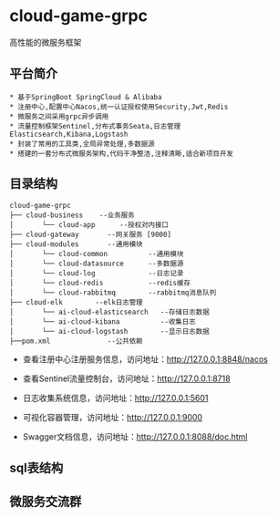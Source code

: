 # cloud-game-grpc
高性能的微服务框架

## 平台简介

~~~
* 基于SpringBoot SpringCloud & Alibaba
* 注册中心,配置中心Nacos,统一认证授权使用Security,Jwt,Redis
* 微服务之间采用grpc异步调用
* 流量控制框架Sentinel,分布式事务Seata,日志管理Elasticsearch,Kibana,Logstash
* 封装了常用的工具类,全局异常处理,多数据源
* 搭建的一套分布式微服务架构,代码干净整洁,注释清晰,适合新项目开发
~~~

## 目录结构

~~~
cloud-game-grpc
├── cloud-business    --业务服务
│       └── cloud-app      --授权对内接口
├── cloud-gateway       --网关服务 [9000]
├── cloud-modules       --通用模块
│       └── cloud-common          --通用模块
│       └── cloud-datasource      --多数据源
│       └── cloud-log             --日志记录
│       └── cloud-redis           --redis缓存
│       └── cloud-rabbitmq        --rabbitmq消息队列
├── cloud-elk        --elk日志管理
│       └── ai-cloud-elasticsearch   --存储日志数据
│       └── ai-cloud-kibana          --收集日志   
│       └── ai-cloud-logstash        --显示日志数据
├──pom.xml              --公共依赖
~~~

- 查看注册中心注册服务信息，访问地址：http://127.0.0.1:8848/nacos

- 查看Sentinel流量控制台，访问地址：http://127.0.0.1:8718

- 日志收集系统信息，访问地址：http://127.0.0.1:5601

- 可视化容器管理，访问地址：http://127.0.0.1:9000

- Swagger文档信息，访问地址：http://127.0.0.1:8088/doc.html

## sql表结构

## 微服务交流群

